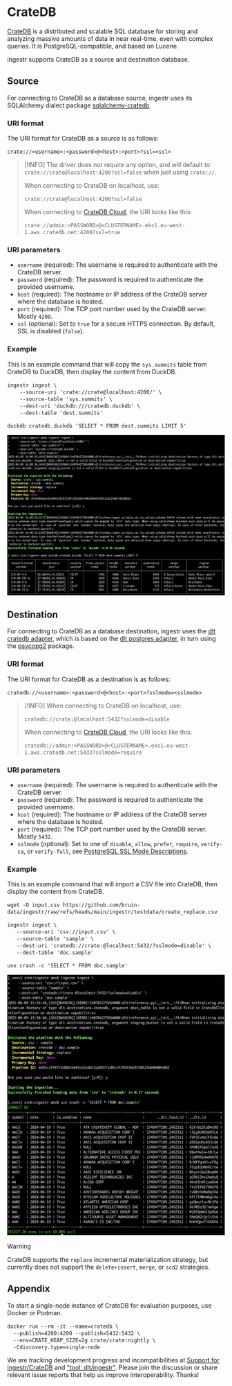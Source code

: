 # CrateDB

[CrateDB] is a distributed and scalable SQL database for storing and analyzing
massive amounts of data in near real-time, even with complex queries. It is
PostgreSQL-compatible, and based on Lucene.

ingestr supports CrateDB as a source and destination database.

## Source

For connecting to CrateDB as a database source, ingestr uses its SQLAlchemy
dialect package [sqlalchemy-cratedb].

### URI format

The URI format for CrateDB as a source is as follows:
```plaintext
crate://<username>:<password>@<host>:<port>?ssl=<ssl>
```
> [!INFO]
> The driver does not require any option, and will default to
> `crate://crate@localhost:4200?ssl=false` when just using `crate://`.
>
> When connecting to CrateDB on localhost, use:
> ```plaintext
> crate://crate@localhost:4200?ssl=false
> ```
>
> When connecting to [CrateDB Cloud], the URI looks like this:
> ```plaintext
> crate://admin:<PASSWORD>@<CLUSTERNAME>.eks1.eu-west-1.aws.cratedb.net:4200?ssl=true
> ```

### URI parameters
- `username` (required): The username is required to authenticate with the CrateDB server.
- `password` (required): The password is required to authenticate the provided username.
- `host` (required): The hostname or IP address of the CrateDB server where the database is hosted.
- `port` (required): The TCP port number used by the CrateDB server. Mostly `4200`.
- `ssl` (optional): Set to `true` for a secure HTTPS connection. By default, SSL is disabled (`false`).

### Example

This is an example command that will copy the `sys.summits` table from CrateDB
to DuckDB, then display the content from DuckDB.

```shell
ingestr ingest \
    --source-uri 'crate://crate@localhost:4200/' \
    --source-table 'sys.summits' \
    --dest-uri 'duckdb:///cratedb.duckdb' \
    --dest-table 'dest.summits'
```
```shell
duckdb cratedb.duckdb 'SELECT * FROM dest.summits LIMIT 5'
```

<img alt="CrateDB_img" src="../media/cratedb-source.png" />

## Destination

For connecting to CrateDB as a database destination, ingestr uses the
[dlt cratedb adapter], which is based on the [dlt postgres adapter],
in turn using the [psycopg2] package.

### URI format

The URI format for CrateDB as a destination is as follows:
```plaintext
cratedb://<username>:<password>@<host>:<port>?sslmode=<sslmode>
```
> [!INFO]
> When connecting to CrateDB on localhost, use:
> ```plaintext
> cratedb://crate:@localhost:5432?sslmode=disable
> ```
>
> When connecting to [CrateDB Cloud], the URI looks like this:
> ```plaintext
> cratedb://admin:<PASSWORD>@<CLUSTERNAME>.eks1.eu-west-1.aws.cratedb.net:5432?sslmode=require
> ```

### URI parameters
- `username` (required): The username is required to authenticate with the CrateDB server.
- `password` (required): The password is required to authenticate the provided username.
- `host` (required): The hostname or IP address of the CrateDB server where the database is hosted.
- `port` (required): The TCP port number used by the CrateDB server. Mostly `5432`.
- `sslmode` (optional): Set to one of `disable`, `allow`, `prefer`, `require`, `verify-ca`,
  or `verify-full`, see [PostgreSQL SSL Mode Descriptions].

### Example

This is an example command that will import a CSV file into CrateDB,
then display the content from CrateDB.

```shell
wget -O input.csv https://github.com/bruin-data/ingestr/raw/refs/heads/main/ingestr/testdata/create_replace.csv
```
```shell
ingestr ingest \
   --source-uri 'csv://input.csv' \
   --source-table 'sample' \
   --dest-uri 'cratedb://crate:@localhost:5432/?sslmode=disable' \
   --dest-table 'doc.sample'
```
```shell
uvx crash -c 'SELECT * FROM doc.sample'
```

<img alt="CrateDB_img" src="../media/cratedb-destination.png" />

> [!WARNING]
> CrateDB supports the `replace` incremental materialization strategy, but
> currently does not support the `delete+insert`, `merge`, or `scd2` strategies.

## Appendix

To start a single-node instance of CrateDB for evaluation purposes,
use Docker or Podman.
```shell
docker run --rm -it --name=cratedb \
  --publish=4200:4200 --publish=5432:5432 \
  --env=CRATE_HEAP_SIZE=2g crate/crate:nightly \
  -Cdiscovery.type=single-node
```

We are tracking development progress and incompatibilities at 
[Support for ingestr/CrateDB] and ["tool: dlt/ingestr"]. Please join the discussion
or share relevant issue reports that help us improve interoperability. Thanks!


[CrateDB]: https://github.com/crate/crate
[CrateDB Cloud]: https://console.cratedb.cloud/
[dlt cratedb adapter]: https://github.com/dlt-hub/dlt/pull/2733
[dlt postgres adapter]: https://github.com/dlt-hub/dlt/tree/devel/dlt/destinations/impl/postgres
[PostgreSQL SSL Mode Descriptions]: https://www.postgresql.org/docs/current/libpq-ssl.html#LIBPQ-SSL-SSLMODE-STATEMENTS
[psycopg2]: https://pypi.org/project/psycopg2-binary/
[sqlalchemy-cratedb]: https://pypi.org/project/sqlalchemy-cratedb/
[Support for ingestr/CrateDB]: https://github.com/crate/crate-clients-tools/issues/86
["tool: dlt/ingestr"]: https://github.com/crate/crate/issues?q=state%3Aopen%20label%3A%22tool%3A%20dlt%2Fingestr%22
